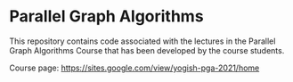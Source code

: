 # Parallel Graph Algorithms

This repository contains code associated with the lectures in the Parallel Graph Algorithms Course that has been developed by the course students.

Course page: https://sites.google.com/view/yogish-pga-2021/home
